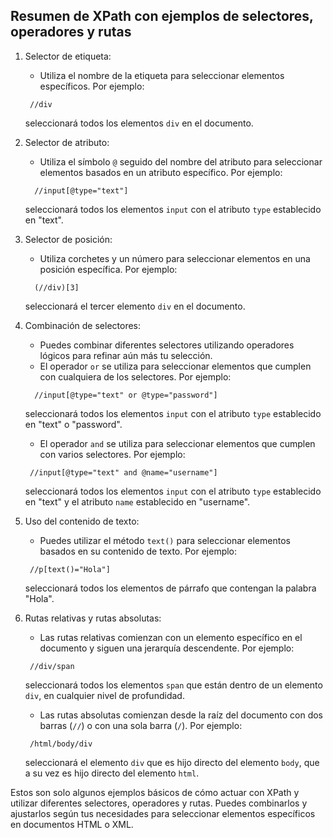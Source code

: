## Resumen de XPath con ejemplos de selectores, operadores y rutas

1. Selector de etiqueta:
   - Utiliza el nombre de la etiqueta para seleccionar elementos específicos. Por ejemplo:

    ```xpath
     //div
    ``` 
     seleccionará todos los elementos `div` en el documento.

2. Selector de atributo:
   - Utiliza el símbolo `@` seguido del nombre del atributo para seleccionar elementos basados en un atributo específico. Por ejemplo: 

   ```xpath
     //input[@type="text"]
   ``` 
     seleccionará todos los elementos `input` con el atributo `type` establecido en "text".

3. Selector de posición:
   - Utiliza corchetes y un número para seleccionar elementos en una posición específica. Por ejemplo: 

   ```xpath
     (//div)[3]
    ``` 
     seleccionará el tercer elemento `div` en el documento.

4. Combinación de selectores:
   - Puedes combinar diferentes selectores utilizando operadores lógicos para refinar aún más tu selección.
   - El operador `or` se utiliza para seleccionar elementos que cumplen con cualquiera de los selectores. Por ejemplo: 

   ```xpath
     //input[@type="text" or @type="password"]
    ```
      seleccionará todos los elementos `input` con el atributo `type` establecido en "text" o "password".
   - El operador `and` se utiliza para seleccionar elementos que cumplen con varios selectores. Por ejemplo:

    ```xpath
     //input[@type="text" and @name="username"]
     ``` 

     seleccionará todos los elementos `input` con el atributo `type` establecido en "text" y el atributo `name` establecido en "username".

5. Uso del contenido de texto:
   - Puedes utilizar el método `text()` para seleccionar elementos basados en su contenido de texto. Por ejemplo:

    ```xpath
     //p[text()="Hola"]
     ``` 

     seleccionará todos los elementos de párrafo que contengan la palabra "Hola".

6. Rutas relativas y rutas absolutas:
   - Las rutas relativas comienzan con un elemento específico en el documento y siguen una jerarquía descendente. Por ejemplo:

    ```xpath
     //div/span
    ``` 

     seleccionará todos los elementos `span` que están dentro de un elemento `div`, en cualquier nivel de profundidad.

   - Las rutas absolutas comienzan desde la raíz del documento con dos barras (`//`) o con una sola barra (`/`). Por ejemplo:

    ```xpath
     /html/body/div
     ``` 
     
     seleccionará el elemento `div` que es hijo directo del elemento `body`, que a su vez es hijo directo del elemento `html`.

Estos son solo algunos ejemplos básicos de cómo actuar con XPath y utilizar diferentes selectores, operadores y rutas. Puedes combinarlos y ajustarlos según tus necesidades para seleccionar elementos específicos en documentos HTML o XML.
